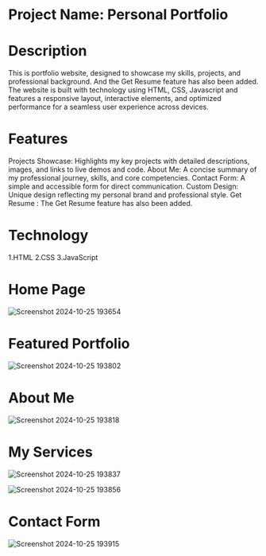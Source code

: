 # Project Name: Personal Portfolio

# Description
This is portfolio website, designed to showcase my skills, projects, and professional background. And the Get Resume feature has also been added. The website is built with technology using HTML, CSS, Javascript and features a responsive layout, interactive elements, and optimized performance for a seamless user experience across devices.

# Features

Projects Showcase: Highlights my key projects with detailed descriptions, images, and links to live demos and code.
About Me: A concise summary of my professional journey, skills, and core competencies.
Contact Form: A simple and accessible form for direct communication.
Custom Design: Unique design reflecting my personal brand and professional style.
Get Resume : The Get Resume feature has also been added.
# Technology
1.HTML
2.CSS
3.JavaScript

# Home Page
![Screenshot 2024-10-25 193654](https://github.com/user-attachments/assets/f8781fa2-d83f-40ac-8e32-49799ff925dd)

# Featured Portfolio
![Screenshot 2024-10-25 193802](https://github.com/user-attachments/assets/00bce105-5fdb-42bf-b03f-792fea66f186)

# About Me
![Screenshot 2024-10-25 193818](https://github.com/user-attachments/assets/d210a1df-e545-46a7-8400-5addcb544447)

# My Services
![Screenshot 2024-10-25 193837](https://github.com/user-attachments/assets/b6e80c9d-4ae2-4b94-be31-c8007c646218)

![Screenshot 2024-10-25 193856](https://github.com/user-attachments/assets/68414d30-3c82-422b-bba7-95bda500d3cf)

# Contact Form
![Screenshot 2024-10-25 193915](https://github.com/user-attachments/assets/650b31d5-4b48-495f-84d9-e20abf050130)


